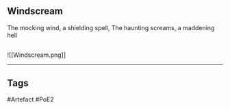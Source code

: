 ## Windscream
The mocking wind, a shielding spell,
The haunting screams, a maddening hell
##
![[Windscream.png]]

---
## Tags
#Artefact
#PoE2